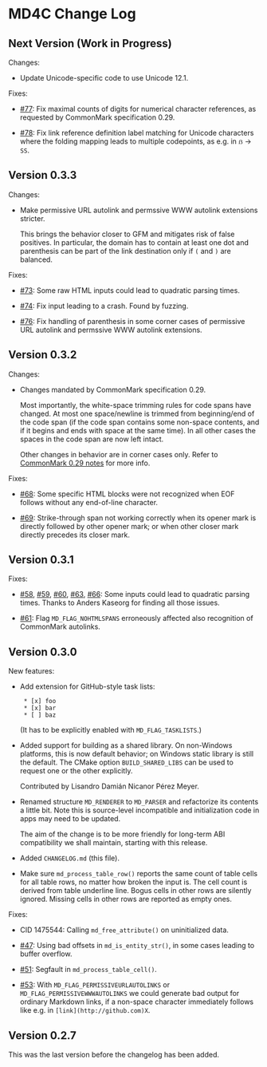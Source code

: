 
# MD4C Change Log


## Next Version (Work in Progress)

Changes:
 * Update Unicode-specific code to use Unicode 12.1.

Fixes:
 * [#77](https://github.com/mity/md4c/issues/77):
   Fix maximal counts of digits for numerical character references, as requested
   by CommonMark specification 0.29.

 * [#78](https://github.com/mity/md4c/issues/78):
   Fix link reference definition label matching for Unicode characters where
   the folding mapping leads to multiple codepoints, as e.g. in `ẞ` -> `SS`.

## Version 0.3.3

Changes:
 * Make permissive URL autolink and permssive WWW autolink extensions stricter.

   This brings the behavior closer to GFM and mitigates risk of false positives.
   In particular, the domain has to contain at least one dot and parenthesis
   can be part of the link destination only if `(` and `)` are balanced.

Fixes:
 * [#73](https://github.com/mity/md4c/issues/73):
   Some raw HTML inputs could lead to quadratic parsing times.

 * [#74](https://github.com/mity/md4c/issues/74):
   Fix input leading to a crash. Found by fuzzing.

 * [#76](https://github.com/mity/md4c/issues/76):
   Fix handling of parenthesis in some corner cases of permissive URL autolink
   and permssive WWW autolink extensions.


## Version 0.3.2

Changes:
 * Changes mandated by CommonMark specification 0.29.

   Most importantly, the white-space trimming rules for code spans have changed.
   At most one space/newline is trimmed from beginning/end of the code span
   (if the code span contains some non-space contents, and if it begins and
   ends with space at the same time). In all other cases the spaces in the code
   span are now left intact.

   Other changes in behavior are in corner cases only. Refer to [CommonMark
   0.29 notes](https://github.com/commonmark/commonmark-spec/releases/tag/0.29)
   for more info.

Fixes:
 * [#68](https://github.com/mity/md4c/issues/68):
   Some specific HTML blocks were not recognized when EOF follows without any
   end-of-line character.

 * [#69](https://github.com/mity/md4c/issues/69):
   Strike-through span not working correctly when its opener mark is directly
   followed by other opener mark; or when other closer mark directly precedes
   its closer mark.


## Version 0.3.1

Fixes:

 * [#58](https://github.com/mity/md4c/issues/58),
   [#59](https://github.com/mity/md4c/issues/59),
   [#60](https://github.com/mity/md4c/issues/60),
   [#63](https://github.com/mity/md4c/issues/63),
   [#66](https://github.com/mity/md4c/issues/66):
   Some inputs could lead to quadratic parsing times. Thanks to Anders Kaseorg
   for finding all those issues.

 * [#61](https://github.com/mity/md4c/issues/59):
   Flag `MD_FLAG_NOHTMLSPANS` erroneously affected also recognition of
   CommonMark autolinks.


## Version 0.3.0

New features:

 * Add extension for GitHub-style task lists:

   ```
    * [x] foo
    * [x] bar
    * [ ] baz
   ```

   (It has to be explicitly enabled with `MD_FLAG_TASKLISTS`.)

 * Added support for building as a shared library. On non-Windows platforms,
   this is now default behavior; on Windows static library is still the default.
   The CMake option `BUILD_SHARED_LIBS` can be used to request one or the other
   explicitly.

   Contributed by Lisandro Damián Nicanor Pérez Meyer.

 * Renamed structure `MD_RENDERER` to `MD_PARSER` and refactorize its contents
   a little bit. Note this is source-level incompatible and initialization code
   in apps may need to be updated.

   The aim of the change is to be more friendly for long-term ABI compatibility
   we shall maintain, starting with this release.

 * Added `CHANGELOG.md` (this file).

 * Make sure `md_process_table_row()` reports the same count of table cells for
   all table rows, no matter how broken the input is. The cell count is derived
   from table underline line. Bogus cells in other rows are silently ignored.
   Missing cells in other rows are reported as empty ones.

Fixes:

 * CID 1475544:
   Calling `md_free_attribute()` on uninitialized data.

 * [#47](https://github.com/mity/md4c/issues/47):
   Using bad offsets in `md_is_entity_str()`, in some cases leading to buffer
   overflow.

 * [#51](https://github.com/mity/md4c/issues/51):
   Segfault in `md_process_table_cell()`.

 * [#53](https://github.com/mity/md4c/issues/53):
   With `MD_FLAG_PERMISSIVEURLAUTOLINKS` or `MD_FLAG_PERMISSIVEWWWAUTOLINKS`
   we could generate bad output for ordinary Markdown links, if a non-space
   character immediately follows like e.g. in `[link](http://github.com)X`.


## Version 0.2.7

This was the last version before the changelog has been added.
